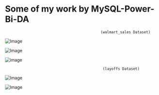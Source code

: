 # Some of my work by MySQL-Power-Bi-DA

                                                (walmart_sales Dataset)
![Image](https://github.com/user-attachments/assets/d1c84d2f-95ab-4dbc-9937-5ac49c100d69)

![Image](https://github.com/user-attachments/assets/a3963d65-49d4-4973-ad92-3f74a6320d54)

![image](https://github.com/user-attachments/assets/5711200a-76b0-41d9-a76a-d606ad85b62f)


                                                 (layoffs Dataset)
![Image](https://github.com/user-attachments/assets/d1cc16cd-521f-49e7-93ec-47d746a406f8)

![Image](https://github.com/user-attachments/assets/101bdd22-fd18-4003-a4ae-1fe456d277e8)

